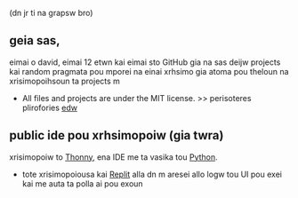 (dn jr ti na grapsw bro)

## geia sas,
eimai o david, eimai 12 etwn kai eimai sto GitHub gia na sas deijw projects kai random pragmata pou mporei na einai xrhsimo gia atoma pou theloun na xrisimopoihsoun ta projects m
- All files and projects are under the MIT license. >> perisoteres plirofories [edw](https://raw.githubusercontent.com/davidhurmut/davidhurmut/refs/heads/main/LICENSE)

## public ide pou xrhsimopoiw (gia twra)
xrisimopoiw to [Thonny](https://thonny.org), ena IDE me ta vasika tou [Python](https://python.org).
- tote xrisimopoiousa kai [Replit](https://replit.com) alla dn m aresei allo logw tou UI pou exei kai me auta ta polla ai pou exoun
